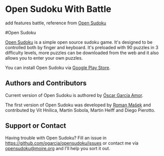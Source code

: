 # Open Sudoku With Battle

add features battle, reference from [Open Sudoku](http://opensudoku.moire.org/)


#Open Sudoku

[Open Sudoku](http://opensudoku.moire.org/) is a simple open source sudoku game. It's designed to be controlled both by finger and keyboard. It's preloaded with 90 puzzles in 3 difficulty levels, more puzzles can be downloaded from the web and it also allows you to enter your own puzzles.

You can install Open Sudoku via [Google Play Store](https://play.google.com/store/apps/details?id=org.moire.opensudoku).

## Authors and Contributors
Current version of Open Sudoku is authored by [Óscar García Amor](http://ogarcia.me).

The first version of Open Sudoku was developed by [Roman Mašek](https://github.com/romario333) and contributed by Vit Hnilica, Martin Sobola, Martin Helff and Diego Pierotto.

## Support or Contact
Having trouble with Open Sudoku? Fill an issue in https://github.com/ogarcia/opensudoku/issues or contact me vía opensudoku@moire.org and I'll help you sort it out.
